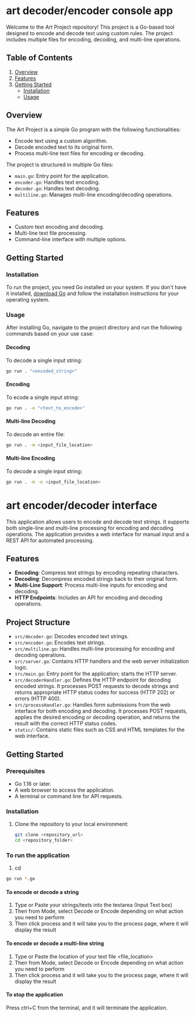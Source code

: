 # art decoder/encoder console app

Welcome to the Art Project repository! This project is a Go-based tool designed to encode and decode text using custom rules. The project includes multiple files for encoding, decoding, and multi-line operations.

## Table of Contents
1. [Overview](#overview)
2. [Features](#features)
3. [Getting Started](#getting-started)
   - [Installation](#installation)
   - [Usage](#usage)

## Overview
The Art Project is a simple Go program with the following functionalities:

- Encode text using a custom algorithm.
- Decode encoded text to its original form.
- Process multi-line text files for encoding or decoding.

The project is structured in multiple Go files:

- `main.go`: Entry point for the application.
- `encoder.go`: Handles text encoding.
- `decoder.go`: Handles text decoding.
- `multiline.go`: Manages multi-line encoding/decoding operations.

## Features
- Custom text encoding and decoding.
- Multi-line text file processing.
- Command-line interface with multiple options.

## Getting Started

### Installation
To run the project, you need Go installed on your system. If you don't have it installed, [download Go](https://golang.org/dl/) and follow the installation instructions for your operating system.

### Usage
After installing Go, navigate to the project directory and run the following commands based on your use case:

#### Decoding
To decode a single input string:

```bash
go run . "<encoded_string>"
```

#### Encoding
To ecode a single input string:

```bash
go run . -e "<text_to_encode>"
```

#### Multi-line Decoding
To decode an entire file:

```bash
go run . -m <input_file_location>
```

#### Multi-line Encoding
To decode a single input string:

```bash
go run . -m -e <input_file_location>
```



# art encoder/decoder interface
This application allows users to encode and decode text strings. It supports both single-line and multi-line processing for encoding and decoding operations. The application provides a web interface for manual input and a REST API for automated processing.

## Features
- **Encoding**: Compress text strings by encoding repeating characters.
- **Decoding**: Decompress encoded strings back to their original form.
- **Multi-Line Support**: Process multi-line inputs for encoding and decoding.
- **HTTP Endpoints**: Includes an API for encoding and decoding operations.

## Project Structure
- `src/decoder.go`: Decodes encoded text strings.
- `src/encoder.go`: Encodes text strings.
- `src/multiline.go`: Handles multi-line processing for encoding and decoding operations.
- `src/server.go`: Contains HTTP handlers and the web server initialization logic.
- `src/main.go`: Entry point for the application; starts the HTTP server.
- `src/decoderHandler.go`: Defines the HTTP endpoint for decoding encoded strings. It processes POST requests to decode strings and returns appropriate HTTP status codes for success (HTTP 202) or errors (HTTP 400).
- `src/processHandler.go`: Handles form submissions from the web interface for both encoding and decoding. It processes POST requests, applies the desired encoding or decoding operation, and returns the result with the correct HTTP status codes.
- `static/`: Contains static files such as CSS and HTML templates for the web interface.

## Getting Started
### Prerequisites
- Go 1.16 or later.
- A web browser to access the application.
- A terminal or command line for API requests.

### Installation
1. Clone the repository to your local environment:
   ```bash
   git clone <repository_url>
   cd <repository_folder>

### To run the application
1. cd <src>
```bash
go run *.go
```
#### To encode or decode a string
1. Type or Paste your strings/texts into the textarea (Input Text box)
2. Then from Mode, select Decode or Encode depending on what action you need to perform
3. Then click process and it will take you to the process page, where it will display the result

#### To encode or decode a multi-line string
1. Type or Paste the location of your text file <file_location>
2. Then from Mode, select Decode or Encode depending on what action you need to perform
3. Then click process and it will take you to the process page, where it will display the result

#### To stop the application
Press ctrl+C from the terminal, and it will terminate the application.